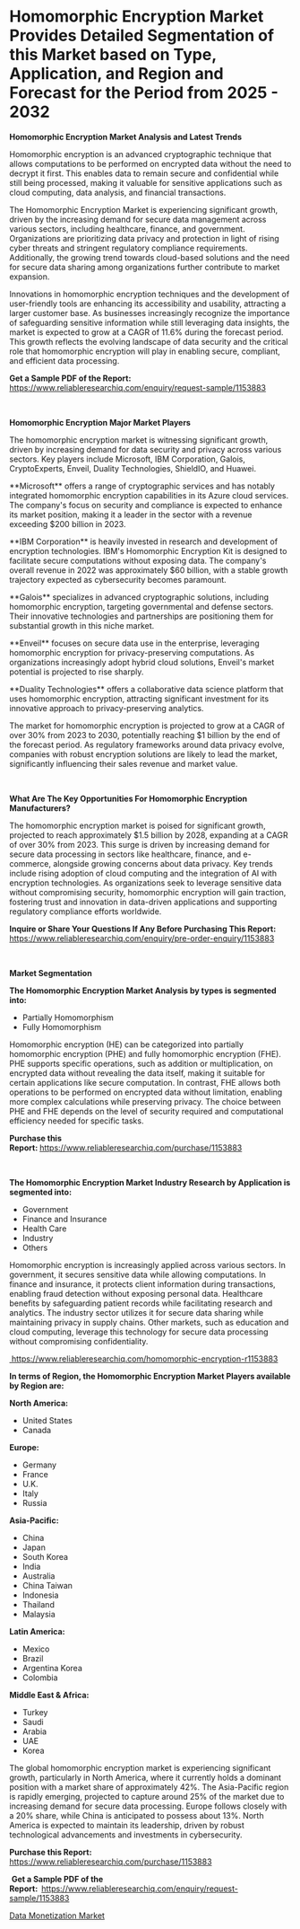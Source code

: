 <p><h1>Homomorphic Encryption Market Provides Detailed Segmentation of this Market based on Type, Application, and Region and Forecast for the Period from 2025 - 2032</h1></p><p><strong>Homomorphic Encryption Market Analysis and Latest Trends</strong></p>
<p><p>Homomorphic encryption is an advanced cryptographic technique that allows computations to be performed on encrypted data without the need to decrypt it first. This enables data to remain secure and confidential while still being processed, making it valuable for sensitive applications such as cloud computing, data analysis, and financial transactions.</p><p>The Homomorphic Encryption Market is experiencing significant growth, driven by the increasing demand for secure data management across various sectors, including healthcare, finance, and government. Organizations are prioritizing data privacy and protection in light of rising cyber threats and stringent regulatory compliance requirements. Additionally, the growing trend towards cloud-based solutions and the need for secure data sharing among organizations further contribute to market expansion.</p><p>Innovations in homomorphic encryption techniques and the development of user-friendly tools are enhancing its accessibility and usability, attracting a larger customer base. As businesses increasingly recognize the importance of safeguarding sensitive information while still leveraging data insights, the market is expected to grow at a CAGR of 11.6% during the forecast period. This growth reflects the evolving landscape of data security and the critical role that homomorphic encryption will play in enabling secure, compliant, and efficient data processing.</p></p>
<p><strong>Get a Sample PDF of the Report:&nbsp;</strong> <a href="https://www.reliableresearchiq.com/enquiry/request-sample/1153883?utm_campaign=3282&utm_medium=2&utm_source=Github&utm_content=ia&utm_term=10032025&utm_id=homomorphic-encryption">https://www.reliableresearchiq.com/enquiry/request-sample/1153883</a></p>
<p>&nbsp;</p>
<p><strong>Homomorphic Encryption Major Market Players</strong></p>
<p><p>The homomorphic encryption market is witnessing significant growth, driven by increasing demand for data security and privacy across various sectors. Key players include Microsoft, IBM Corporation, Galois, CryptoExperts, Enveil, Duality Technologies, ShieldIO, and Huawei.</p><p>**Microsoft** offers a range of cryptographic services and has notably integrated homomorphic encryption capabilities in its Azure cloud services. The company's focus on security and compliance is expected to enhance its market position, making it a leader in the sector with a revenue exceeding $200 billion in 2023.</p><p>**IBM Corporation** is heavily invested in research and development of encryption technologies. IBM's Homomorphic Encryption Kit is designed to facilitate secure computations without exposing data. The company's overall revenue in 2022 was approximately $60 billion, with a stable growth trajectory expected as cybersecurity becomes paramount.</p><p>**Galois** specializes in advanced cryptographic solutions, including homomorphic encryption, targeting governmental and defense sectors. Their innovative technologies and partnerships are positioning them for substantial growth in this niche market.</p><p>**Enveil** focuses on secure data use in the enterprise, leveraging homomorphic encryption for privacy-preserving computations. As organizations increasingly adopt hybrid cloud solutions, Enveil's market potential is projected to rise sharply.</p><p>**Duality Technologies** offers a collaborative data science platform that uses homomorphic encryption, attracting significant investment for its innovative approach to privacy-preserving analytics.</p><p>The market for homomorphic encryption is projected to grow at a CAGR of over 30% from 2023 to 2030, potentially reaching $1 billion by the end of the forecast period. As regulatory frameworks around data privacy evolve, companies with robust encryption solutions are likely to lead the market, significantly influencing their sales revenue and market value.</p></p>
<p>&nbsp;</p>
<p><strong>What Are The Key Opportunities For Homomorphic Encryption Manufacturers?</strong></p>
<p><p>The homomorphic encryption market is poised for significant growth, projected to reach approximately $1.5 billion by 2028, expanding at a CAGR of over 30% from 2023. This surge is driven by increasing demand for secure data processing in sectors like healthcare, finance, and e-commerce, alongside growing concerns about data privacy. Key trends include rising adoption of cloud computing and the integration of AI with encryption technologies. As organizations seek to leverage sensitive data without compromising security, homomorphic encryption will gain traction, fostering trust and innovation in data-driven applications and supporting regulatory compliance efforts worldwide.</p></p>
<p><strong>Inquire or Share Your Questions If Any Before Purchasing This Report:</strong> <a href="https://www.reliableresearchiq.com/enquiry/pre-order-enquiry/1153883?utm_campaign=3282&utm_medium=2&utm_source=Github&utm_content=ia&utm_term=10032025&utm_id=homomorphic-encryption">https://www.reliableresearchiq.com/enquiry/pre-order-enquiry/1153883</a></p>
<p>&nbsp;</p>
<p><strong>Market Segmentation</strong></p>
<p><strong>The Homomorphic Encryption Market Analysis by types is segmented into:</strong></p>
<p><ul><li>Partially Homomorphism</li><li>Fully Homomorphism</li></ul></p>
<p><p>Homomorphic encryption (HE) can be categorized into partially homomorphic encryption (PHE) and fully homomorphic encryption (FHE). PHE supports specific operations, such as addition or multiplication, on encrypted data without revealing the data itself, making it suitable for certain applications like secure computation. In contrast, FHE allows both operations to be performed on encrypted data without limitation, enabling more complex calculations while preserving privacy. The choice between PHE and FHE depends on the level of security required and computational efficiency needed for specific tasks.</p></p>
<p><strong>Purchase this Report:&nbsp;</strong><a href="https://www.reliableresearchiq.com/purchase/1153883?utm_campaign=3282&utm_medium=2&utm_source=Github&utm_content=ia&utm_term=10032025&utm_id=homomorphic-encryption">https://www.reliableresearchiq.com/purchase/1153883</a></p>
<p>&nbsp;</p>
<p><strong>The Homomorphic Encryption Market Industry Research by Application is segmented into:</strong></p>
<p><ul><li>Government</li><li>Finance and Insurance</li><li>Health Care</li><li>Industry</li><li>Others</li></ul></p>
<p><p>Homomorphic encryption is increasingly applied across various sectors. In government, it secures sensitive data while allowing computations. In finance and insurance, it protects client information during transactions, enabling fraud detection without exposing personal data. Healthcare benefits by safeguarding patient records while facilitating research and analytics. The industry sector utilizes it for secure data sharing while maintaining privacy in supply chains. Other markets, such as education and cloud computing, leverage this technology for secure data processing without compromising confidentiality.</p></p>
<p><a href="https://www.reliableresearchiq.com/homomorphic-encryption-r1153883?utm_campaign=3282&utm_medium=2&utm_source=Github&utm_content=ia&utm_term=10032025&utm_id=homomorphic-encryption">&nbsp;https://www.reliableresearchiq.com/homomorphic-encryption-r1153883</a></p>
<p><strong>In terms of Region, the Homomorphic Encryption Market Players available by Region are:</strong></p>
<p>
    <p> <strong> North America: </strong>
        <ul>
            <li>United States</li>
            <li>Canada</li>
        </ul>
        </p> 
    <p> <strong> Europe: </strong>
        <ul>
            <li>Germany</li>
            <li>France</li>
            <li>U.K.</li>
            <li>Italy</li>
            <li>Russia</li>
        </ul>
        </p> 
    <p> <strong> Asia-Pacific: </strong>
        <ul>
            <li>China</li>
            <li>Japan</li>
            <li>South Korea</li>
            <li>India</li>
            <li>Australia</li>
            <li>China Taiwan</li>
            <li>Indonesia</li>
            <li>Thailand</li>
            <li>Malaysia</li>
        </ul>
        </p> 
    <p> <strong> Latin America: </strong>
        <ul>
            <li>Mexico</li>
            <li>Brazil</li>
            <li>Argentina Korea</li>
            <li>Colombia</li>
        </ul>
        </p> 
    <p> <strong> Middle East & Africa: </strong>
        <ul>
            <li>Turkey</li>
            <li>Saudi</li>
            <li>Arabia</li>
            <li>UAE</li>
            <li>Korea</li>
        </ul>
    </p>
    </p>
<p><p>The global homomorphic encryption market is experiencing significant growth, particularly in North America, where it currently holds a dominant position with a market share of approximately 42%. The Asia-Pacific region is rapidly emerging, projected to capture around 25% of the market due to increasing demand for secure data processing. Europe follows closely with a 20% share, while China is anticipated to possess about 13%. North America is expected to maintain its leadership, driven by robust technological advancements and investments in cybersecurity.</p></p>
<p><strong>Purchase this Report: </strong><a href="https://www.reliableresearchiq.com/purchase/1153883?utm_campaign=3282&utm_medium=2&utm_source=Github&utm_content=ia&utm_term=10032025&utm_id=homomorphic-encryption">https://www.reliableresearchiq.com/purchase/1153883</a></p>
<p>&nbsp;<strong>Get a Sample PDF of the Report:&nbsp;&nbsp;</strong><a href="https://www.reliableresearchiq.com/enquiry/request-sample/1153883?utm_campaign=3282&utm_medium=2&utm_source=Github&utm_content=ia&utm_term=10032025&utm_id=homomorphic-encryption">https://www.reliableresearchiq.com/enquiry/request-sample/1153883</a></p>
<p><strong></strong></p>
<p><p><a href="https://github.com/vassihucz/Market-Research-Report-List-1/blob/main/data-monetization-market.md?utm_campaign=3282&utm_medium=2&utm_source=Github&utm_content=ia&utm_term=10032025&utm_id=homomorphic-encryption">Data Monetization Market</a></p></p>